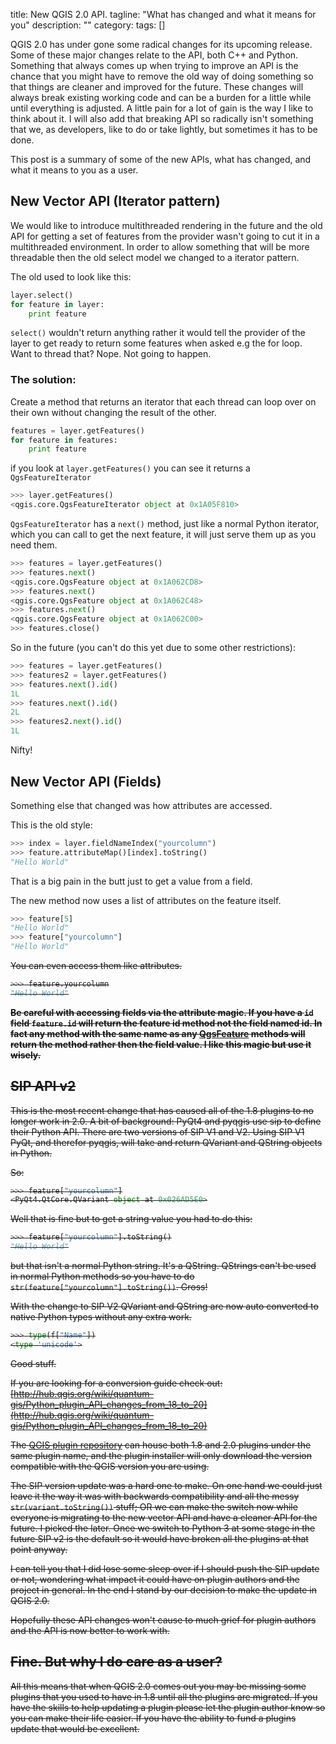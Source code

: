 title: New QGIS 2.0 API.
tagline: "What has changed and what it means for you"
description: ""
category: 
tags: []

QGIS 2.0 has under gone some radical changes for its upcoming release.  Some of these major changes relate to the API, both C++ and Python. Something that always comes up when trying to improve an API is the chance that you might have to remove the old way of doing something so that things are cleaner and improved for the future. These changes will always break existing working code and can be a burden for a little while until everything is adjusted. A little pain for a lot of gain is the way I like to think about it.  I will also add that breaking API so radically isn't something that we, as developers, like to do or take lightly, but sometimes it has to be done. 

This post is a summary of some of the new APIs, what has changed, and what it means to you as a user.

## New Vector API (Iterator pattern)

We would like to introduce multithreaded rendering in the future and the old API for getting a set of features from the provider wasn't going to cut it in a multithreaded environment.  In order to allow something that will be more threadable then the old select model we changed to a iterator pattern.

The old used to look like this:

```python
layer.select()
for feature in layer:
	print feature
```

`select()` wouldn't return anything rather it would tell the provider of the layer to get ready to return some features when asked e.g the for loop. Want to thread that? Nope. Not going to happen.

### The solution:

Create a method that returns an iterator that each thread can loop over on their own without changing the result of the other.

```python
features = layer.getFeatures()
for feature in features:
	print feature
```

if you look at `layer.getFeatures()` you can see it returns a `QgsFeatureIterator`

```python
>>> layer.getFeatures()
<qgis.core.QgsFeatureIterator object at 0x1A05F810>
```

`QgsFeatureIterator` has a `next()` method, just like a normal Python iterator, which you can call to get the next feature, it will just serve them up as you need them.

```python
>>> features = layer.getFeatures()
>>> features.next()
<qgis.core.QgsFeature object at 0x1A062CD8>
>>> features.next()
<qgis.core.QgsFeature object at 0x1A062C48>
>>> features.next()
<qgis.core.QgsFeature object at 0x1A062C00>
>>> features.close()
```

So in the future (you can't do this yet due to some other restrictions):

```python
>>> features = layer.getFeatures()
>>> features2 = layer.getFeatures()
>>> features.next().id()
1L
>>> features.next().id()
2L
>>> features2.next().id()
1L
```

Nifty!

## New Vector API (Fields)

Something else that changed was how attributes are accessed.

This is the old style:

```python
>>> index = layer.fieldNameIndex("yourcolumn")
>>> feature.attributeMap()[index].toString()
"Hello World"
```

That is a big pain in the butt just to get a value from a field.

The new method now uses a list of attributes on the feature itself.

```python
>>> feature[5]
"Hello World"
>>> feature["yourcolumn"]
"Hello World"
```

<del>
You can even access them like attributes.

```python
>>> feature.yourcolumn
"Hello World"
```

**Be careful with accessing fields via the attribute magic. If you have a `id` field `feature.id` will return the feature id method not the field named id.  In fact any method with the same name as any [QgsFeature](http://www.qgis.org/api/classQgsFeature.html) methods will return the method rather then the field value. I like this magic but use it wisely.**
</del>

## SIP API v2

This is the most recent change that has caused all of the 1.8 plugins to no longer work in 2.0.  A bit of background: PyQt4 and pyqgis use sip to define their Python API. There are two versions of SIP V1 and V2.  Using SIP V1 PyQt, and therefor pyqgis, will take and return QVariant and QString objects in Python. 

So:

```python
>>> feature["yourcolumn"]
<PyQt4.QtCore.QVariant object at 0x026AD5E0>
```

Well that is fine but to get a string value you had to do this:

```python
>>> feature["yourcolumn"].toString()
"Hello World"
```

but that isn't a normal Python string. It's a QString. QStrings can't be used in normal Python methods so you have to do ``str(feature["yourcolumn"].toString())``. Gross!

With the change to SIP V2 QVariant and QString are now auto converted to native Python types without any extra work.

```python
>>> type(f["Name"])
<type 'unicode'>
```

Good stuff.

If you are looking for a conversion guide check out: [http://hub.qgis.org/wiki/quantum-gis/Python_plugin_API_changes_from_18_to_20](http://hub.qgis.org/wiki/quantum-gis/Python_plugin_API_changes_from_18_to_20)

The [QGIS plugin repository](http://plugins.qgis.org) can house both 1.8 and 2.0 plugins under the same plugin name, and the plugin installer will only download the version compatible with the QGIS version you are using.   

The SIP version update was a hard one to make.  On one hand we could just leave it the way it was with backwards compatibility and all the messy `str(variant.toString())` stuff; OR we can make the switch now while everyone is migrating to the new vector API and have a cleaner API for the future.  I picked the later.  Once we switch to Python 3 at some stage in the future SIP v2 is the default so it would have broken all the plugins at that point anyway.

I can tell you that I did lose some sleep over if I should push the SIP update or not, wondering what impact it could have on plugin authors and the project in general. In the end I stand by our decision to make the update in QGIS 2.0.

Hopefully these API changes won't cause to much grief for plugin authors and the API is now better to work with.

## Fine. But why I do care as a user?

All this means that when QGIS 2.0 comes out you may be missing some plugins that you used to have in 1.8 until all the plugins are migrated.  If you have the skills to help updating a plugin please let the plugin author know so you can make their life easier. If you have the ability to fund a plugins update that would be excellent.





